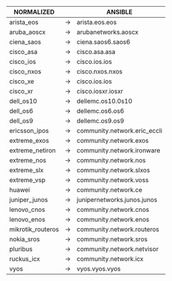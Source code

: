 | NORMALIZED | | ANSIBLE |
| ---------- | -- | ------ |
| arista_eos | → | arista.eos.eos |
| aruba_aoscx | → | arubanetworks.aoscx |
| ciena_saos | → | ciena.saos6.saos6 |
| cisco_asa | → | cisco.asa.asa |
| cisco_ios | → | cisco.ios.ios |
| cisco_nxos | → | cisco.nxos.nxos |
| cisco_xe | → | cisco.ios.ios |
| cisco_xr | → | cisco.iosxr.iosxr |
| dell_os10 | → | dellemc.os10.0s10 |
| dell_os6 | → | dellemc.os6.os6 |
| dell_os9 | → | dellemc.os9.os9 |
| ericsson_ipos | → | community.network.eric_eccli |
| extreme_exos | → | community.network.exos |
| extreme_netiron | → | community.network.ironware |
| extreme_nos | → | community.network.nos |
| extreme_slx | → | community.network.slxos |
| extreme_vsp | → | community.network.voss |
| huawei | → | community.network.ce |
| juniper_junos | → | junipernetworks.junos.junos |
| lenovo_cnos | → | community.network.cnos |
| lenovo_enos | → | community.network.enos |
| mikrotik_routeros | → | community.network.routeros |
| nokia_sros | → | community.network.sros |
| pluribus | → | community.network.netvisor |
| ruckus_icx | → | community.network.icx |
| vyos | → | vyos.vyos.vyos |